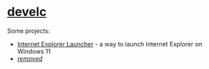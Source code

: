 # [develc](https://github.com/develc)

Some projects:

* [Internet Explorer Launcher](https://github.com/develc/IELauncher) - a way to launch Internet Explorer on Windows 11
* [*removed*](#)
